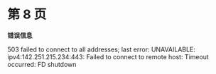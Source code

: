 # 第 8 页

**错误信息**

503 failed to connect to all addresses; last error: UNAVAILABLE: ipv4:142.251.215.234:443: Failed to connect to remote host: Timeout occurred: FD shutdown

